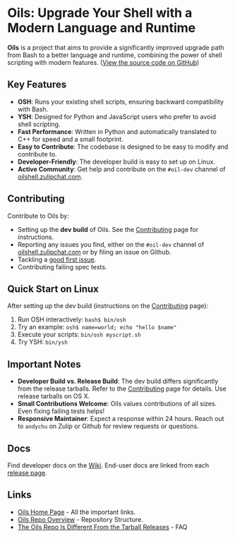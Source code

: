 # Oils: Upgrade Your Shell with a Modern Language and Runtime

**Oils** is a project that aims to provide a significantly improved upgrade path from Bash to a better language and runtime, combining the power of shell scripting with modern features. ([View the source code on GitHub](https://github.com/oils-for-unix/oils))

## Key Features

*   **OSH**: Runs your existing shell scripts, ensuring backward compatibility with Bash.
*   **YSH**: Designed for Python and JavaScript users who prefer to avoid shell scripting.
*   **Fast Performance**: Written in Python and automatically translated to C++ for speed and a small footprint.
*   **Easy to Contribute**: The codebase is designed to be easy to modify and contribute to.
*   **Developer-Friendly**: The developer build is easy to set up on Linux.
*   **Active Community**: Get help and contribute on the `#oil-dev` channel of [oilshell.zulipchat.com](https://oilshell.zulipchat.com/).

## Contributing

Contribute to Oils by:

*   Setting up the **dev build** of Oils. See the [Contributing](https://github.com/oils-for-unix/oils/wiki/Contributing) page for instructions.
*   Reporting any issues you find, either on the `#oil-dev` channel of [oilshell.zulipchat.com](https://oilshell.zulipchat.com/) or by filing an issue on Github.
*   Tackling a [good first issue](https://github.com/oils-for-unix/oils/issues?q=is%3Aissue+is%3Aopen+label%3A%22good+first+issue%22).
*   Contributing failing spec tests.

## Quick Start on Linux

After setting up the dev build (instructions on the [Contributing](https://github.com/oils-for-unix/oils/wiki/Contributing) page):

1.  Run OSH interactively: `bash$ bin/osh`
2.  Try an example: `osh$ name=world; echo "hello $name"`
3.  Execute your scripts: `bin/osh myscript.sh`
4.  Try YSH: `bin/ysh`

## Important Notes

*   **Developer Build vs. Release Build**: The dev build differs significantly from the release tarballs.  Refer to the [Contributing](https://github.com/oils-for-unix/oils/wiki/Contributing) page for details. Use release tarballs on OS X.
*   **Small Contributions Welcome**: Oils values contributions of all sizes. Even fixing failing tests helps!
*   **Responsive Maintainer**:  Expect a response within 24 hours. Reach out to `andychu` on Zulip or Github for review requests or questions.

## Docs

Find developer docs on the [Wiki](https://github.com/oils-for-unix/oils/wiki).
End-user docs are linked from each [release page](https://oils.pub/releases.html).

## Links

*   [Oils Home Page](https://oils.pub/) - All the important links.
*   [Oils Repo Overview](doc/repo-overview.md) - Repository Structure.
*   [The Oils Repo Is Different From the Tarball Releases](https://github.com/oils-for-unix/oils/wiki/The-Oils-Repo-Is-Different-From-the-Tarball-Releases) - FAQ